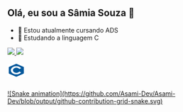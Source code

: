 ## Olá, eu sou a Sâmia Souza 👋

- 🔭 Estou atualmente cursando ADS 
- 🌱 Estudando a linguagem C

<div>
  <a href="https://github.com/Asami-Dev">
  <img height="180em" src="https://github-readme-stats.vercel.app/api?username=Asami-Dev&show_icons=true&theme=dracula&include_all_commits=true&count_private=true"/>
  <img height="180em" src="https://github-readme-stats.vercel.app/api/top-langs/?username=Asami-Dev&layout=compact&langs_count=16&theme=dracula"/>
</div>
<div style="display: inline_block"><br>
  <img align="center" alt="Asami-C" height="30" width="40" src="https://raw.githubusercontent.com/devicons/devicon/master/icons/c/c-plain.svg">
</div>

  ##

</div>
![Snake animation](https://github.com/Asami-Dev/Asami-Dev/blob/output/github-contribution-grid-snake.svg)

</div>
